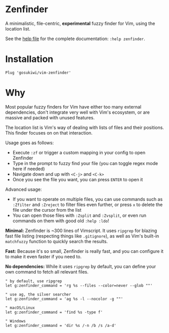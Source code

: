 # Zenfinder
A minimalistic, file-centric, **experimental** fuzzy finder for Vim, using the
location list.

See the [help file](doc/zenfinder.txt) for the complete documentation: `:help
zenfinder`.

# Installation

```vimscript
Plug 'gosukiwi/vim-zenfinder'
```

# Why
Most popular fuzzy finders for Vim have either too many external dependencies,
don't integrate very well with Vim's ecosystem, or are massive and packed with
unused features.

The location list is Vim's way of dealing with lists of files and their
positions. This finder focuses on on that interaction.

Usage goes as follows:

* Execute `:zf` or trigger a custom mapping in your config to open Zenfinder
* Type in the prompt to fuzzy find your file (you can toggle regex mode here
  if needed)
* Navigate down and up with `<C-j>` and `<C-k>`
* Once you see the file you want, you can press `ENTER` to open it

Advanced usage:

* If you want to operate on multiple files, you can use commands such as
  `:Zfilter` and `:Zreject` to filter files even further, or press `x` to
  delete the file under the cursor from the list
* You can open those files with `:Zsplit` and `:Zvsplit`, or even run commands
  on them with good old `:help :ldo`!

**Minimal:** Zenfinder is ~300 lines of Vimscript. It uses `ripgrep` for
blazing fast file listing (respecting things like `.gitignore`), as well as
Vim's built-in `matchfuzzy` function to quickly search the results.

**Fast:** Because it's so small, Zenfinder is really fast, and you can
configure it to make it even faster if you need to.

**No dependencies:** While it uses `ripgrep` by default, you can define your
own command to fetch all relevant files.

```
" by default, use ripgrep
let g:zenfinder_command = 'rg %s --files --color=never --glob ""'

" use ag, the silver searcher
let g:zenfinder_command = 'ag %s -l --nocolor -g ""'

" macOS/Linux
let g:zenfinder_command = 'find %s -type f'

" Windows
let g:zenfinder_command = 'dir %s /-n /b /s /a-d'
```
